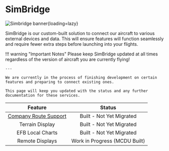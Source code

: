 <link rel="stylesheet" href="../../stylesheets/toc-tables.css">
<style>
    .md-typeset h1 {
        display: none;
    }
</style>

# SimBridge

![Simbridge banner](assets/simbridge/simbridge.png){loading=lazy}

SimBridge is our custom-built solution to connect our aircraft to various external devices and data. This will ensure features will function seamlessly and 
require fewer extra steps before launching into your flights.



!!! warning "Important Notes"
    Please keep SimBridge updated at all times regardless of the version of aircraft you are currently flying!
    
    ---

    We are currently in the process of finishing development on certain features and preparing to connect existing ones. 
    
    This page will keep you updated with the status and any further documentation for these services.

|                       Feature                       |          Status               |
|:---------------------------------------------------:|:-----------------------------:|
|             [Company Route Support](coroute.md)                   | Built - Not Yet Migrated      |
|                   Terrain Display                   | Built - Not Yet Migrated      |
|                  EFB Local Charts                   | Built - Not Yet Migrated      |
|                   Remote Displays                   | Work in Progress (MCDU Built) |


